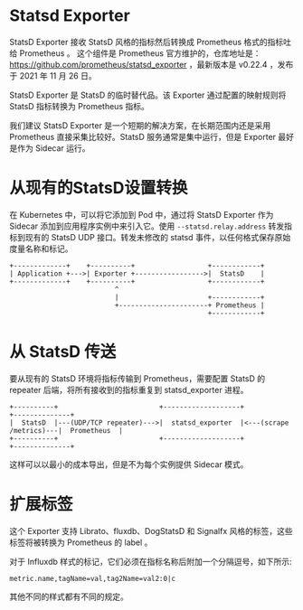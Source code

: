 # Statsd Exporter 


StatsD Exporter 接收 StatsD 风格的指标然后转换成 Prometheus 格式的指标吐给 Prometheus 。 这个组件是 Prometheus 官方维护的，仓库地址是： https://github.com/prometheus/statsd_exporter ，最新版本是 v0.22.4 ，发布于 2021 年 11 月 26 日。

StatsD Exporter 是 StatsD 的临时替代品。该 Exporter 通过配置的映射规则将 StatsD 指标转换为 Prometheus 指标。

我们建议 StatsD Exporter 是一个短期的解决方案，在长期范围内还是采用 Prometheus 直接采集比较好。StatsD 服务通常是集中运行，但是 Exporter 最好是作为 Sidecar 运行。

# 从现有的StatsD设置转换



在 Kubernetes 中，可以将它添加到 Pod 中，通过将 StatsD Exporter 作为 Sidecar 添加到应用程序实例中来引入它。使用 `--statsd.relay.address` 转发指标到现有的 StatsD UDP 接口。转发未修改的 statsd 事件，以任何格式保存原始度量名称和标记。

```
+-------------+    +----------+                  +------------+
| Application +--->| Exporter +----------------->|  StatsD    |
+-------------+    +----------+                  +------------+
                          ^
                          |                      +------------+
                          +----------------------+ Prometheus |
                                                 +------------+

```


# 从 StatsD 传送

要从现有的 StatsD 环境将指标传输到 Prometheus，需要配置 StatsD 的 repeater 后端，将所有接收到的指标重复到  statsd_exporter 进程。

```
+----------+                         +-------------------+                        +--------------+
|  StatsD  |---(UDP/TCP repeater)--->|  statsd_exporter  |<---(scrape /metrics)---|  Prometheus  |
+----------+                         +-------------------+                        +--------------+

```

这样可以以最小的成本导出，但是不为每个实例提供 Sidecar 模式。

# 扩展标签

这个 Exporter 支持 Librato、fluxdb、DogStatsD 和 Signalfx 风格的标签，这些标签将被转换为 Prometheus 的 label 。

对于 Influxdb 样式的标记，它们必须在指标名称后附加一个分隔逗号，如下所示:

```
metric.name,tagName=val,tag2Name=val2:0|c
```

其他不同的样式都有不同的规定。

